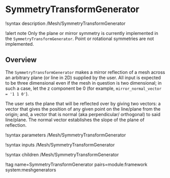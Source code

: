 # SymmetryTransformGenerator

!syntax description /Mesh/SymmetryTransformGenerator

!alert note
Only the plane or mirror symmetry is currently implemented in the `SymmetryTransformGenerator`. Point or rotational symmetries are not implemented.

## Overview

The `SymmetryTransformGenerator` makes a mirror reflection of a mesh across an arbitrary plane (or line in 2D) supplied by the user.
All input is expected to be three dimensional even if the mesh in question is two dimensional; in such a case,
let the z component be 0 (for example, `mirror_normal_vector = '1 1 0'`).

The user sets the plane that will be reflected over by giving two vectors: a vector that gives the position of
any given point on the line/plane from the origin; and, a vector that is normal (aka perpendicular/ orthogonal)
to said line/plane. The normal vector establishes the slope of the plane of reflection. 

!syntax parameters /Mesh/SymmetryTransformGenerator

!syntax inputs /Mesh/SymmetryTransformGenerator

!syntax children /Mesh/SymmetryTransformGenerator

!tag name=SymmetryTransformGenerator pairs=module:framework system:meshgenerators

